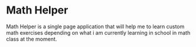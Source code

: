 # Math Helper

Math Helper is a single page application that will help me to learn custom math exercises depending on what i am currently learning in school in math class at the moment.
